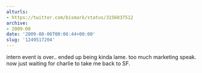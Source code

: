 ```yaml
---
alturls:
- https://twitter.com/bismark/status/3156037512
archive:
- 2009-08
date: '2009-08-06T00:06:44+00:00'
slug: '1249517204'
---
```


intern event is over.. ended up being kinda lame. too much marketing speak. now just waiting for charlie to take me back to SF.

